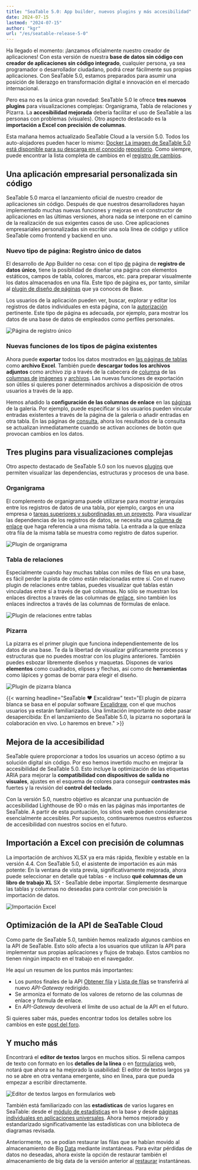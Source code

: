 ```yaml
---
title: "SeaTable 5.0: App builder, nuevos plugins y más accesibilidad"
date: 2024-07-15
lastmod: "2024-07-15"
author: "kgr"
url: "/es/seatable-release-5-0"
---
```


Ha llegado el momento: ¡lanzamos oficialmente nuestro creador de aplicaciones! Con esta versión de nuestra **base de datos sin código con creador de aplicaciones sin código integrado**, cualquier persona, ya sea programador o desarrollador ciudadano, podrá crear fácilmente sus propias aplicaciones. Con SeaTable 5.0, estamos preparados para asumir una posición de liderazgo en transformación digital e innovación en el mercado internacional.

Pero esa no es la única gran novedad: SeaTable 5.0 le ofrece **tres nuevos plugins** para visualizaciones complejas: Organigrama, Tabla de relaciones y Pizarra. La **accesibilidad mejorada** debería facilitar el uso de SeaTable a las personas con problemas (visuales). Otro aspecto destacado es la **importación a Excel con precisión de columnas**.

Esta mañana hemos actualizado SeaTable Cloud a la versión 5.0. Todos los auto-alojadores pueden hacer lo mismo: [Docker La imagen de SeaTable 5.0 está disponible para su descarga en el conocido](https://hub.docker.com/r/seatable/seatable-enterprise) [repositorio](https://hub.docker.com/r/seatable/seatable-enterprise). Como siempre, puede encontrar la lista completa de cambios en el [registro de cambios](https://seatable.io/es/docs/changelog/version-5/).

## Una aplicación empresarial personalizada sin código

SeaTable 5.0 marca el lanzamiento oficial de nuestro creador de aplicaciones sin código. Después de que nuestros desarrolladores hayan implementado muchas nuevas funciones y mejoras en el constructor de aplicaciones en las últimas versiones, ahora nada se interpone en el camino de la realización de sus exigentes casos de uso. Cree aplicaciones empresariales personalizadas sin escribir una sola línea de código y utilice SeaTable como frontend y backend en uno.

### Nuevo tipo de página: Registro único de datos

El desarrollo de App Builder no cesa: con el tipo [de](https://seatable.io/es/docs/universelle-apps/seitentypen-in-der-universellen-app/) página de **registro de datos único**, tiene la posibilidad de diseñar una página con elementos estáticos, campos de tabla, colores, marcos, etc. para preparar visualmente los datos almacenados en una fila. Este tipo de página es, por tanto, similar al [plugin de diseño de páginas](https://seatable.io/es/docs/seitendesign-plugin/anleitung-zum-seitendesign-plugin/) que ya conoces de Base.

Los usuarios de la aplicación pueden ver, buscar, explorar y editar los registros de datos individuales en esta página, con la [autorización](https://seatable.io/es/docs/universelle-apps/seitenberechtigungen-in-einer-universellen-app/) pertinente. Este tipo de página es adecuada, por ejemplo, para mostrar los datos de una base de datos de empleados como perfiles personales.

![Página de registro único](images/Single-Record-Page-min.gif)

### Nuevas funciones de los tipos de página existentes

Ahora puede **exportar** todos los datos mostrados en [las páginas de tablas](https://seatable.io/es/docs/seitentypen-in-universellen-apps/tabellenseiten-in-universellen-apps/) como **archivo Excel**. También puede **descargar todos los archivos adjuntos** como archivo zip a través de la cabecera de [columna](https://seatable.io/es/docs/dateien-und-bilder/die-datei-spalte/) de las [columnas de](https://seatable.io/es/docs/dateien-und-bilder/die-datei-spalte/) [imágenes](https://seatable.io/es/docs/dateien-und-bilder/die-bild-spalte/) y [archivos](https://seatable.io/es/docs/dateien-und-bilder/die-datei-spalte/). Las nuevas funciones de exportación son útiles si quieres poner determinados archivos a disposición de otros usuarios a través de la app.

Hemos añadido la **configuración de las columnas de enlace** en las [páginas](https://seatable.io/es/docs/seitentypen-in-universellen-apps/galerieseiten-in-universellen-apps/) de la galería. Por ejemplo, puede especificar si los usuarios pueden vincular entradas existentes a través de la página de la galería o añadir entradas en otra tabla. En las páginas de [consulta](https://seatable.io/es/docs/seitentypen-in-universellen-apps/abfrageseiten-in-universellen-apps/), ahora los resultados de la consulta se actualizan inmediatamente cuando se activan acciones de botón que provocan cambios en los datos.

## Tres plugins para visualizaciones complejas

Otro aspecto destacado de SeaTable 5.0 son los nuevos [plugins](https://seatable.io/es/docs/plugins/alle-plugins-in-der-uebersicht/) que permiten visualizar las dependencias, estructuras y procesos de una base.

### Organigrama

El complemento de organigrama puede utilizarse para mostrar jerarquías entre los registros de datos de una tabla, por ejemplo, cargos en una empresa o [tareas superiores y subordinadas en un proyecto](https://seatable.io/es/projektstrukturplan-vorlage/). Para visualizar las dependencias de los registros de datos, se necesita una [columna de enlace](https://seatable.io/es/docs/verknuepfungen/wie-man-tabellen-in-seatable-miteinander-verknuepft/) que haga referencia a una misma tabla. La entrada a la que enlaza otra fila de la misma tabla se muestra como registro de datos superior.

![Plugin de organigrama](images/Organigramm-Plugin.png)

### Tabla de relaciones

Especialmente cuando hay muchas tablas con miles de filas en una base, es fácil perder la pista de cómo están relacionadas entre sí. Con el nuevo plugin de relaciones entre tablas, puedes visualizar qué tablas están vinculadas entre sí a través de qué columnas. No sólo se muestran los enlaces directos a través de las columnas de [enlace](https://seatable.io/es/docs/verknuepfungen/wie-man-tabellen-in-seatable-miteinander-verknuepft/), sino también los enlaces indirectos a través de las columnas de fórmulas de enlace.

![Plugin de relaciones entre tablas](images/Table-Relationships-Plugin.png)

### Pizarra

La pizarra es el primer plugin que funciona independientemente de los datos de una base. Te da la libertad de visualizar gráficamente procesos y estructuras que no puedes mostrar con los plugins anteriores. También puedes esbozar libremente diseños y maquetas. Dispones de varios **elementos** como cuadrados, elipses y flechas, así como de **herramientas** como lápices y gomas de borrar para elegir el diseño.

![Plugin de pizarra blanca](images/Whiteboard-Plugin.png)

{{< warning headline="SeaTable ♥ Excalidraw" text="El plugin de pizarra blanca se basa en el popular software [Excalidraw](https://plus.excalidraw.com/), con el que muchos usuarios ya estarán familiarizados. Una limitación importante no debe pasar desapercibida: En el lanzamiento de SeaTable 5.0, la pizarra no soportará la colaboración en vivo. Lo haremos en breve." >}}

## Mejora de la accesibilidad

SeaTable quiere proporcionar a todos los usuarios un acceso óptimo a su solución digital sin código. Por eso hemos invertido mucho en mejorar la accesibilidad de SeaTable 5.0. Esto incluye la optimización de las etiquetas ARIA para mejorar la **compatibilidad con dispositivos de salida no visuales**, ajustes en el esquema de colores para conseguir **contrastes más** fuertes y la revisión del **control del teclado**.

Con la versión 5.0, nuestro objetivo es alcanzar una puntuación de accesibilidad Lighthouse de 90 o más en las páginas más importantes de SeaTable. A partir de esta puntuación, los sitios web pueden considerarse esencialmente accesibles. Por supuesto, continuaremos nuestros esfuerzos de accesibilidad con nuestros socios en el futuro.

## Importación a Excel con precisión de columnas

La importación de archivos XLSX ya era más rápida, flexible y estable en la versión 4.4. Con SeaTable 5.0, el asistente de importación es aún más potente: En la ventana de vista previa, significativamente mejorada, ahora puede seleccionar en detalle qué tablas - e incluso **qué columnas de un libro de trabajo XL** SX - SeaTable debe importar. Simplemente desmarque las tablas y columnas no deseadas para controlar con precisión la importación de datos.

![Importación Excel](images/Excel-Import.gif)

## Optimización de la API de SeaTable Cloud

Como parte de SeaTable 5.0, también hemos realizado algunos cambios en la API de SeaTable. Esto sólo afecta a los usuarios que utilizan la API para implementar sus propias aplicaciones y flujos de trabajo. Estos cambios no tienen ningún impacto en el trabajo en el navegador.

He aquí un resumen de los puntos más importantes:

- Los puntos finales de la API [Obtener fila](https://api.seatable.io/reference/getrowdeprecated) y [Lista de filas](https://api.seatable.io/reference/listrowsdeprecated) se transferirá al nuevo _API-Gateway_ redirigido.
- Se armoniza el formato de los valores de retorno de las columnas de enlace y fórmula de enlace.
- En _API-Gateway_ devolverá el límite de uso actual de la API en el futuro.

Si quieres saber más, puedes encontrar todos los detalles sobre los cambios en este [post del foro](https://forum.seatable.io/t/important-changes-to-api-and-seatable-cloud-with-version-5-0/4887).

## Y mucho más

Encontrará el **editor de textos** largos en muchos sitios. Si rellena campos de texto con formato en los **detalles de la línea** o en [formularios](https://seatable.io/es/docs/webformulare/webformulare/) web, notará que ahora se ha mejorado la usabilidad: El editor de textos largos ya no se abre en otra ventana emergente, sino en línea, para que pueda empezar a escribir directamente.

![Editor de textos largos en formularios web](images/Long-text-editor-in-web-forms.png)

También está familiarizado con las **estadísticas** de varios lugares en SeaTable: desde el [módulo de estadísticas](https://seatable.io/es/docs/statistiken-und-datenanalyse/anleitung-zum-statistik-modul/) en la base y desde [páginas individuales en aplicaciones universales](https://seatable.io/es/docs/seitentypen-in-universellen-apps/individuelle-seiten-in-universellen-apps/). Ahora hemos mejorado y estandarizado significativamente las estadísticas con una biblioteca de diagramas revisada.

Anteriormente, no se podían restaurar las filas que se habían movido al almacenamiento de Big [Data](https://seatable.io/es/docs/big-data/zeilen-ins-big-data-backend-verschieben/) mediante instantáneas. Para evitar pérdidas de datos no deseadas, ahora existe la opción de restaurar también el almacenamiento de big data de la versión anterior al [restaurar](https://seatable.io/es/docs/historie-und-versionen/wiederherstellung-eines-snapshots/) instantáneas.

